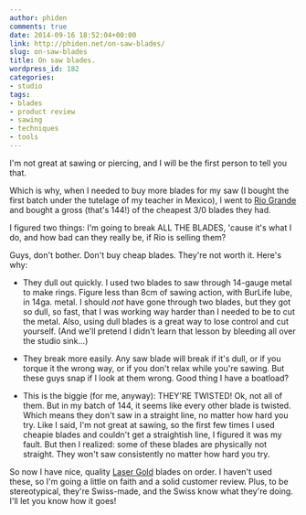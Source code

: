```yaml
---
author: phiden
comments: true
date: 2014-09-16 18:52:04+00:00
link: http://phiden.net/on-saw-blades/
slug: on-saw-blades
title: On saw blades.
wordpress_id: 182
categories:
- studio
tags:
- blades
- product review
- sawing
- techniques
- tools
---
```


I'm not great at sawing or piercing, and I will be the first person to tell you that.

Which is why, when I needed to buy more blades for my saw (I bought the first batch under the tutelage of my teacher in Mexico), I went to [Rio Grande](http://riogrande.com) and bought a gross (that's 144!) of the cheapest 3/0 blades they had.

I figured two things: I'm going to break ALL THE BLADES, 'cause it's what I do, and how bad can they really be, if Rio is selling them?

Guys, don't bother. Don't buy cheap blades. They're not worth it. Here's why:

- They dull out quickly. I used two blades to saw through 14-gauge metal to make rings. Figure less than 8cm of sawing action, with BurLife lube, in 14ga. metal. I should *not* have gone through two blades, but they got so dull, so fast, that I was working way harder than I needed to be to cut the metal. Also, using dull blades is a great way to lose control and cut yourself. (And we'll pretend I didn't learn that lesson by bleeding all over the studio sink...)

- They break more easily. Any saw blade will break if it's dull, or if you torque it the wrong way, or if you don't relax while you're sawing. But these guys snap if I look at them wrong. Good thing I have a boatload?

- This is the biggie (for me, anyway): THEY'RE TWISTED! Ok, not all of them. But in my batch of 144, it seems like every other blade is twisted. Which means they don't saw in a straight line, no matter how hard you try. Like I said, I'm not great at sawing, so the first few times I used cheapie blades and couldn't get a straightish line, I figured it was my fault. But then I realized: some of these blades are physically not straight. They won't saw consistently no matter how hard you try. 

So now I have nice, quality [Laser Gold](http://www.riogrande.com/Product/Laser-Gold-Saw-Blade/110310) blades on order. I haven't used these, so I'm going a little on faith and a solid customer review. Plus, to be stereotypical, they're Swiss-made, and the Swiss know what they're doing. I'll let you know how it goes! 
